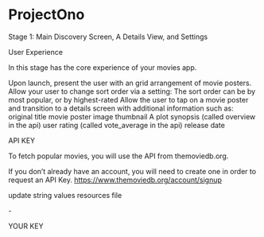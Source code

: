 # ProjectOno

Stage 1:  Main Discovery Screen, A Details View, and Settings

User Experience

In this stage has the core experience of your movies app.

Upon launch, present the user with an grid arrangement of movie posters.
Allow your user to change sort order via a setting:
The sort order can be by most popular, or by highest-rated
Allow the user to tap on a movie poster and transition to a details screen with additional information such as:
original title
movie poster image thumbnail
A plot synopsis (called overview in the api)
user rating (called vote_average in the api)
release date

API KEY

To fetch popular movies, you will use the API from themoviedb.org.

If you don’t already have an account, you will need to create one in order to request an API Key.
  https://www.themoviedb.org/account/signup

update string values resources file

-<resources>

<string name="api_key">YOUR KEY</string>

</resources>

